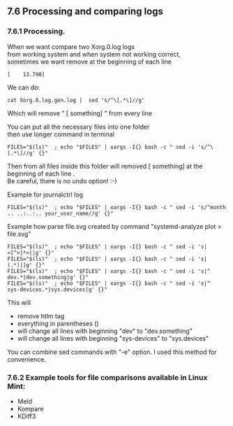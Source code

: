 
## 7.6 Processing and comparing logs

### 7.6.1 Processing.  
 
When we want compare two Xorg.0.log logs  
from working system and when system not working correct,  
sometimes we want remove at the beginning of each line 

```
[    13.790]
```

We can do:

```
cat Xorg.0.log.gen.log |  sed 's/^\[.*\]//g'
```
Which will remove " [    something] " from every line

You can put all the necessary files into one folder  
then use longer command in terminal

```
FILES="$(ls)"  ; echo "$FILES" | xargs -I{} bash -c " sed -i 's/^\[.*\]//g' {}"
```
Then from all files inside this folder will removed [    something]  at the beginning of each line .  
Be careful, there is no undo option! :-)


Example for journalctrl log

```
FILES="$(ls)"  ; echo "$FILES" | xargs -I{} bash -c " sed -i 's/^month .. ..:..:.. your_user_name//g' {}"
```


Example how parse file.svg created by command "systemd-analyze plot > file.svg"
```
FILES="$(ls)"  ; echo "$FILES" | xargs -I{} bash -c " sed -i 's|<[^>]*>||g' {}"
FILES="$(ls)"  ; echo "$FILES" | xargs -I{} bash -c " sed -i 's|(.*)||g' {}"
FILES="$(ls)"  ; echo "$FILES" | xargs -I{} bash -c " sed -i 's|^  dev.*|dev.something|g' {}"
FILES="$(ls)"  ; echo "$FILES" | xargs -I{} bash -c " sed -i 's|^  sys-devices.*|sys.devices|g' {}"
```

This will
* remove htlm tag
* everything in parentheses ()
* will change all lines with beginning "dev" to "dev.something"
* will change all lines with beginning "sys-devices" to "sys.devices"

You can combine sed commands with "-e" option.
I used this method for convenience.


### 7.6.2 Example tools for file comparisons available in Linux Mint:  

* Meld  
* Kompare  
* KDiff3  
